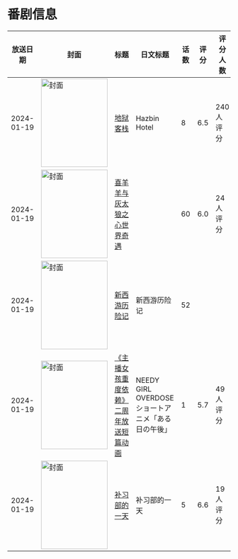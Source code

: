 # 番剧信息

|放送日期|封面|标题|日文标题|话数|评分|评分人数|
|---|---|---|---|---|---|---|
|2024-01-19|<img src="//lain.bgm.tv/pic/cover/c/3c/3f/430135_n8z46.jpg" alt="封面" style="width:150px;height:200px;object-fit:cover;">|[地狱客栈](https://bangumi.tv/subject/430135)|Hazbin Hotel|8|6.5|240人评分|
|2024-01-19|<img src="//lain.bgm.tv/pic/cover/c/4f/67/464480_1ww61.jpg" alt="封面" style="width:150px;height:200px;object-fit:cover;">|[喜羊羊与灰太狼之心世界奇遇](https://bangumi.tv/subject/464480)||60|6.0|24人评分|
|2024-01-19|<img src="//lain.bgm.tv/pic/cover/c/6d/02/475528_5j0eZ.jpg" alt="封面" style="width:150px;height:200px;object-fit:cover;">|[新西游历险记](https://bangumi.tv/subject/475528)|新西游历险记|52|||
|2024-01-19|<img src="//lain.bgm.tv/pic/cover/c/93/a9/476057_hSSKJ.jpg" alt="封面" style="width:150px;height:200px;object-fit:cover;">|[《主播女孩重度依赖》二周年放送短篇动画](https://bangumi.tv/subject/476057)|NEEDY GIRL OVERDOSE ショートアニメ「ある日の午後」|1|5.7|49人评分|
|2024-01-19|<img src="//lain.bgm.tv/pic/cover/c/b1/bc/480859_WsbWE.jpg" alt="封面" style="width:150px;height:200px;object-fit:cover;">|[补习部的一天](https://bangumi.tv/subject/480859)|补习部的一天|5|6.6|19人评分|
